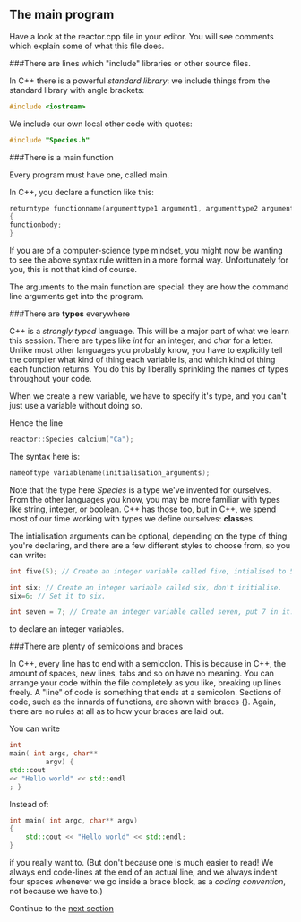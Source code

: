 The main program
----------------

Have a look at the reactor.cpp file in your editor. You will see comments which explain some of what this file does.

###There are lines which "include" libraries or other source files.

In C++ there is a powerful *standard library*: we include things from the standard library with angle brackets:

``` c++
#include <iostream>
```

We include our own local other code with quotes:

``` c++
#include "Species.h"
```

###There is a main function

Every program must have one, called main.

In C++, you declare a function like this:

``` c++
returntype functionname(argumenttype1 argument1, argumenttype2 argument2... )
{
functionbody;
}
```

If you are of a computer-science type mindset, you might now be wanting to see the above syntax rule written 
in a more formal way. Unfortunately for you, this is not that kind of course.

The arguments to the main function are special: they are how the command line arguments get into the program.

###There are **types** everywhere

C++ is a *strongly typed* language. This will be a major part of what we learn this session. 
There are types like *int* for an integer, and *char* for a letter. Unlike most other languages you probably know, 
you have to explicitly tell the compiler what kind of thing each variable is, and which kind of thing each
function returns. You do this by liberally sprinkling the names of types throughout your code.

When we create a new variable, we have to specify it's type, and you can't just use a variable without doing so.

Hence the line

``` c++
reactor::Species calcium("Ca");
```

The syntax here is:

``` c++
nameoftype variablename(initialisation_arguments);
```

Note that the type here *Species* is a type we've invented for ourselves. From the other languages you know,
you may be more familiar with types like string, integer, or boolean. C++ has those too, but in C++,
we spend most of our time working with types we define ourselves: **class**es.

The intialisation arguments can be optional, depending on the type of thing you're declaring, and there
are a few different styles to choose from, so you can write:

``` c++
int five(5); // Create an integer variable called five, intialised to 5.

int six; // Create an integer variable called six, don't initialise.
six=6; // Set it to six.

int seven = 7; // Create an integer variable called seven, put 7 in it.

```

to declare an integer variables.

###There are plenty of semicolons and braces

In C++, every line has to end with a semicolon. This is because in C++, the amount of spaces, new lines, tabs and so on
have no meaning. You can arrange your code within the file completely as you like, breaking up lines freely.
A "line" of code is something that ends at a semicolon. Sections of code, such as the innards of functions,
are shown with braces {}. Again, there are no rules at all as to how your braces are laid out.

You can write

``` C++
int
main( int argc, char**
         argv) {
std::cout
<< "Hello world" << std::endl
; }
```

Instead of:

``` C++
int main( int argc, char** argv) 
{
    std::cout << "Hello world" << std::endl; 
}
```

if you really want to. (But don't because one is much easier to read! We always end code-lines at the end of an actual line,
and we always indent four spaces whenever we go inside a brace block, as a *coding convention*, not because we
have to.)

Continue to the [next section](03classes.md)